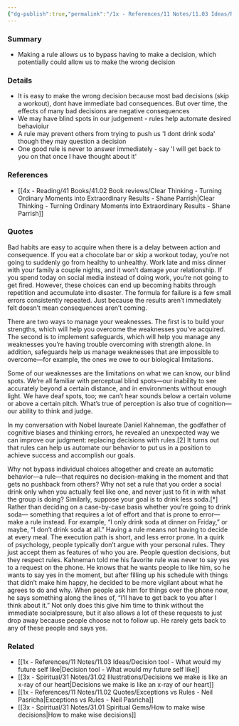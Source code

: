 ```yaml
---
{"dg-publish":true,"permalink":"/1x - References/11 Notes/11.03 Ideas/Replace decisions with rules to overcome weaknesses/","title":"Replace decisions with rules to overcome weaknesses","created":"2023-12-11T20:46:09.000+03:00","updated":"2024-02-14T20:18:24.883+03:00"}
---
```



### Summary
- Making a rule allows us to bypass having to make a decision, which potentially could allow us to make the wrong decision

### Details
- It is easy to make the wrong decision because most bad decisions (skip a workout), dont have immediate bad consequences. But over time, the effects of many bad decisions are negative consequences
- We may have blind spots in our judgement - rules help automate desired behavioiur
- A rule may prevent others from trying to push us 'I dont drink soda' though they may question a decision
- One good rule is never to answer immediately - say 'I will get back to you on that once I have thought about it'

### References
- [[4x - Reading/41 Books/41.02 Book reviews/Clear Thinking - Turning Ordinary Moments into Extraordinary Results - Shane  Parrish\|Clear Thinking - Turning Ordinary Moments into Extraordinary Results - Shane  Parrish]]

### Quotes
Bad habits are easy to acquire when there is a delay between action and consequence. If you eat a chocolate bar or skip a workout today, you’re not going to suddenly go from healthy to unhealthy. Work late and miss dinner with your family a couple nights, and it won’t damage your relationship. If you spend today on social media instead of doing work, you’re not going to get fired. However, these choices can end up becoming habits through repetition and accumulate into disaster. The formula for failure is a few small errors consistently repeated. Just
because the results aren’t immediately felt doesn’t mean consequences aren’t coming.

There are two ways to manage your weaknesses. The first is to build your strengths, which will help you overcome the weaknesses you’ve acquired. The second is to implement safeguards, which will help you manage any weaknesses you’re having trouble overcoming with strength alone. In addition, safeguards help us manage weaknesses that are impossible to overcome—for example, the ones we owe to our biological limitations.

Some of our weaknesses are the limitations on what we can know, our blind spots. We’re all familiar with perceptual blind spots—our inability to see accurately beyond a certain distance, and in environments without enough light. We have deaf spots, too; we can’t hear sounds below a certain volume or above a certain pitch. What’s true of perception is also true of cognition—our ability to think and judge.

In my conversation with Nobel laureate Daniel Kahneman, the godfather
of cognitive biases and thinking errors, he revealed an unexpected way we can improve our judgment: replacing decisions with rules.[2] It turns out that rules can help us automate our behavior to put us in a position to achieve success and accomplish our goals.

Why not bypass individual choices altogether and create an automatic behavior—a rule—that requires no decision-making in the moment and that gets no pushback from others? Why not set a rule that you order a social drink only when you actually feel like one, and never just to fit in with what the group is doing? Similarly, suppose your goal is to drink less soda.[*] Rather than deciding on a case-by-case basis whether you’re going to drink soda— something that requires a lot of effort and that is prone to error—make a rule instead. For example, “I only drink soda at dinner on Friday,” or maybe, “I don’t drink soda at all.” Having a rule means not having to decide at every meal. The execution path is short, and less error prone. In a quirk of psychology, people typically don’t argue with your personal rules. They just accept them as features of who you are. People question decisions, but they respect rules. Kahneman told me his favorite rule was never to say yes to a request on the phone. He knows that he wants people to like him, so he wants to say yes in the moment, but after filling up his schedule with things that didn’t make him happy, he decided to be more vigilant about what he agrees to do and why. When people ask him for things over the phone now, he says something along the lines of, “I’ll have to get back to you after I think about it.” Not only does this give him time to think without the immediate socialpressure, but it also allows a lot of these requests to just drop away because people choose not to follow up. He rarely gets back to any of these people and says yes.


### Related
- [[1x - References/11 Notes/11.03 Ideas/Decision tool - What would my future self like\|Decision tool - What would my future self like]]
- [[3x - Spiritual/31 Notes/31.02 Illustrations/Decisions we make is like an x-ray of our heart\|Decisions we make is like an x-ray of our heart]]
- [[1x - References/11 Notes/11.02 Quotes/Exceptions vs Rules - Neil Pasricha\|Exceptions vs Rules - Neil Pasricha]]
- [[3x - Spiritual/31 Notes/31.01 Spiritual Gems/How to make wise decisions\|How to make wise decisions]]